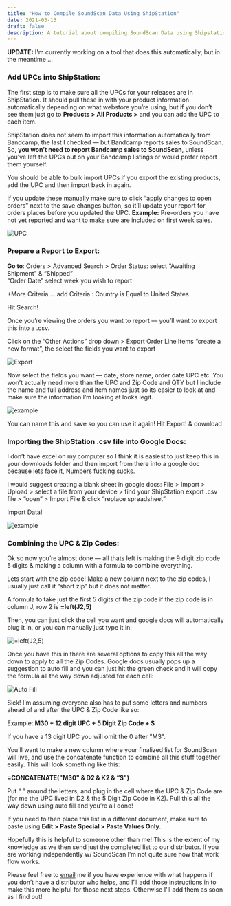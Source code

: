 ```yaml
---
title: "How to Compile SoundScan Data Using ShipStation"
date: 2021-03-13
draft: false
description: A tutorial about compiling SoundScan Data using Shipstation
---
```


**UPDATE:** I'm currently working on a tool that does this automatically, but in the meantime ... 

### Add UPCs into ShipStation: 

The first step is to make sure all the UPCs for your releases are in ShipStation. It should pull these in with your product information automatically depending on what webstore you’re using, but if you don’t see them just go to **Products > All Products >** and you can add the UPC to each item. 

ShipStation does not seem to import this information automatically from Bandcamp, the last I checked — but Bandcamp reports sales to SoundScan. So, **you won’t need to report Bandcamp sales to SoundScan**, unless you’ve left the UPCs out on your Bandcamp listings or would prefer report them yourself. 

You should be able to bulk import UPCs if you export the existing products, add the UPC and then import back in again.

If you update these manually make sure to click “apply changes to open orders” next to the save changes button, so it’ll update your report for orders places before you updated the UPC. **Example:** Pre-orders you have not yet reported and want to make sure are included on first week sales.  

![UPC](/images/soundscan_1.png)

### Prepare a Report to Export: 

**Go to**: Orders > Advanced Search > Order Status: select “Awaiting Shipment” & “Shipped”  
“Order Date” select week you wish to report 

 +More Criteria … add Criteria : Country is Equal to United States

Hit Search! 

Once you’re viewing the orders you want to report — you’ll want to export this into a .csv. 

Click on the “Other Actions” drop down > Export Order Line Items “create a new format”, the select the fields you want to export 



![Export](/images/soundscan_2.png#center)


Now select the fields you want — date, store name, order date UPC etc. You won’t actually need more than the UPC and Zip Code and QTY but I include the name and full address and item names just so its easier to look at and make sure the information I’m looking at looks legit. 

![example](/images/soundscan_3.png)

You can name this and save so you can use it again! Hit Export! & download 

### Importing the ShipStation .csv file into Google Docs: 

I don’t have excel on my computer so I think it is easiest to just keep this in your downloads folder and then import from there into a google doc because lets face it, Numbers fucking sucks. 

I would suggest creating a blank sheet in google docs:
File > Import > Upload > select a file from your device > find your ShipStation export .csv file > “open” > Import File & click “replace spreadsheet” 

Import Data! 

![example](/images/soundscan_4.png)


### Combining the UPC & Zip Codes:

Ok so now you’re almost done — all thats left is making the 9 digit zip code 5 digits & making a column with a formula to combine everything. 

Lets start with the zip code! Make a new column next to the zip codes, I usually just call it “short zip” but it does not matter.

A formula to take just the first 5 digits of the zip code if the zip code is in column J, row 2 is **=left(J2,5)** 

Then, you can just click the cell you want and google docs will automatically plug it in, or you can manually just type it in: 

![=left(J2,5)](/images/sounscan_5.png)

Once you have this in there are several options to copy this all the way down to apply to all the Zip Codes. Google docs usually pops up a suggestion to auto fill and you can just hit the green check and it will copy the formula all the way down adjusted for each cell:

![Auto Fill](/images/soundscan_6.png)

Sick! I’m assuming everyone also has to put some letters and numbers ahead of and after the UPC & Zip Code like so: 

Example: 
**M30 + 12 digit UPC + 5 Digit Zip Code + S**

If you have a 13 digit UPC you will omit the 0 after "M3". 

You’ll want to make a new column where your finalized list for SoundScan will live, and use the concatenate function to combine all this stuff together easily. This will look something like this: 

**=CONCATENATE("M30" & D2 & K2 & “S")**

Put “ ” around the letters, and plug in the cell where the UPC & Zip Code are (for me the UPC lived in D2 & the 5 Digit Zip Code in K2). Pull this all the way down using auto fill and you’re all done! 

If you need to then place this list in a different document, make sure to paste using **Edit > Paste Special > Paste Values Only**.

Hopefully this is helpful to someone other than me! This is the extent of my knowledge as we then send just the completed list to our distributor. If you are working independently w/ SoundScan I’m not quite sure how that work flow works.

Please feel free to [email](mailto:cameliabrennan@gmail.com) me if you have experience with what happens if you don’t have a distributor who helps, and I’ll add those instructions in to make this more helpful for those next steps. Otherwise I'll add them as soon as I find out!